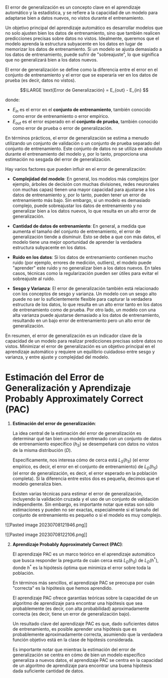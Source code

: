 El error de generalización es un concepto clave en el aprendizaje automático y la estadística, y se refiere a la capacidad de un modelo para adaptarse bien a datos nuevos, no vistos durante el entrenamiento.

Un objetivo principal del aprendizaje automático es desarrollar modelos que no solo ajusten bien los datos de entrenamiento, sino que también realicen predicciones precisas sobre datos no vistos. Idealmente, queremos que el modelo aprenda la estructura subyacente en los datos en lugar de memorizar los datos de entrenamiento. Si un modelo se ajusta demasiado a los datos de entrenamiento, puede sufrir de "sobreajuste", lo que significa que no generalizará bien a los datos nuevos.

El error de generalización se define como la diferencia entre el error en el conjunto de entrenamiento y el error que se esperaría ver en los datos de prueba (es decir, datos no vistos). 

$$\LARGE \text{Error de Generalización} = E_{out} - E_{in} $$

donde:

- $E_{in}$ es el error en el **conjunto de entrenamiento**, también conocido como error de entrenamiento o error empírico.
- $E_{out}$ es el error esperado en el **conjunto de prueba**, también conocido como error de prueba o error de generalización.

En términos prácticos, el error de generalización se estima a menudo utilizando un conjunto de validación o un conjunto de prueba separado del conjunto de entrenamiento. Este conjunto de datos no se utiliza en absoluto durante el entrenamiento del modelo y, por lo tanto, proporciona una estimación no sesgada del error de generalización.

Hay varios factores que pueden influir en el error de generalización:

- **Complejidad del modelo**: En general, los modelos más complejos (por ejemplo, árboles de decisión con muchas divisiones, redes neuronales con muchas capas) tienen una mayor capacidad para ajustarse a los datos de entrenamiento y, por lo tanto, pueden tener un error de entrenamiento más bajo. Sin embargo, si un modelo es demasiado complejo, puede sobreajustar los datos de entrenamiento y no generalizar bien a los datos nuevos, lo que resulta en un alto error de generalización.

- **Cantidad de datos de entrenamiento**: En general, a medida que aumenta el tamaño del conjunto de entrenamiento, el error de generalización tiende a disminuir. Esto se debe a que con más datos, el modelo tiene una mejor oportunidad de aprender la verdadera estructura subyacente en los datos.

- **Ruido en los datos**: Si los datos de entrenamiento contienen mucho ruido (por ejemplo, errores de medición, outliers), el modelo puede "aprender" este ruido y no generalizar bien a los datos nuevos. En tales casos, técnicas como la regularización pueden ser útiles para evitar el sobreajuste al ruido.

- **Sesgo y Varianza**: El error de generalización también está relacionado con los conceptos de sesgo y varianza. Un modelo con un sesgo alto puede no ser lo suficientemente flexible para capturar la verdadera estructura de los datos, lo que resulta en un alto error tanto en los datos de entrenamiento como de prueba. Por otro lado, un modelo con una alta varianza puede ajustarse demasiado a los datos de entrenamiento, resultando en un bajo error de entrenamiento pero un alto error de generalización.

En resumen, el error de generalización es un indicador clave de la capacidad de un modelo para realizar predicciones precisas sobre datos no vistos. Minimizar el error de generalización es un objetivo principal en el aprendizaje automático y requiere un equilibrio cuidadoso entre sesgo y varianza, y entre ajuste y complejidad del modelo.


# Estimación del Error de Generalización y Aprendizaje Probably Approximately Correct (PAC)

1. **Estimación del error de generalización**:

   La idea central de la estimación del error de generalización es determinar qué tan bien un modelo entrenado con un conjunto de datos de entrenamiento específico ($h_S$) se desempeñará con datos no vistos de la misma distribución ($D$). 

   Específicamente, nos interesa cómo de cerca está $L_S(h_S)$ (el error empírico, es decir, el error en el conjunto de entrenamiento) de $L_D(h_S)$ (el error de generalización, es decir, el error esperado en la población completa). Si la diferencia entre estos dos es pequeña, decimos que el modelo generaliza bien.

   Existen varias técnicas para estimar el error de generalización, incluyendo la validación cruzada y el uso de un conjunto de validación independiente. Sin embargo, es importante notar que estas son sólo estimaciones y pueden no ser exactas, especialmente si el tamaño del conjunto de entrenamiento es pequeño o si el modelo es muy complejo.

![[Pasted image 20230708121946.png]]

![[Pasted image 20230708122106.png]]

2. **Aprendizaje Probably Approximately Correct (PAC)**:

   El aprendizaje PAC es un marco teórico en el aprendizaje automático que busca responder la pregunta de cuán cerca está $L_D(h_S)$ de $L_D(h^*)$, donde $h^*$ es la hipótesis óptima que minimiza el error sobre toda la población.

   En términos más sencillos, el aprendizaje PAC se preocupa por cuán "correcta" es la hipótesis que hemos aprendido.

   El aprendizaje PAC ofrece garantías teóricas sobre la capacidad de un algoritmo de aprendizaje para encontrar una hipótesis que sea probablemente (es decir, con alta probabilidad) aproximadamente correcta (es decir, tiene un error de generalización bajo). 

   Un resultado clave del aprendizaje PAC es que, dado suficientes datos de entrenamiento, es posible aprender una hipótesis que es probablemente aproximadamente correcta, asumiendo que la verdadera función objetivo está en la clase de hipótesis considerada.

   Es importante notar que mientras la estimación del error de generalización se centra en cómo de bien un modelo específico generaliza a nuevos datos, el aprendizaje PAC se centra en la capacidad de un algoritmo de aprendizaje para encontrar una buena hipótesis dada suficiente cantidad de datos.
